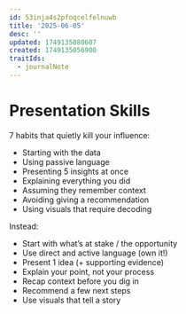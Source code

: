 ```yaml
---
id: 53inja4s2pfoqcelfelnuwb
title: '2025-06-05'
desc: ''
updated: 1749135080607
created: 1749135056900
traitIds:
  - journalNote
---
```


# Presentation Skills

7 habits that quietly kill your influence: 

- Starting with the data
- Using passive language
- Presenting 5 insights at once
- Explaining everything you did
- Assuming they remember context
- Avoiding giving a recommendation
- Using visuals that require decoding

Instead:

- Start with what’s at stake / the opportunity
- Use direct and active language (own it!)
- Present 1 idea (+ supporting evidence)
- Explain your point, not your process
- Recap context before you dig in
- Recommend a few next steps
- Use visuals that tell a story
